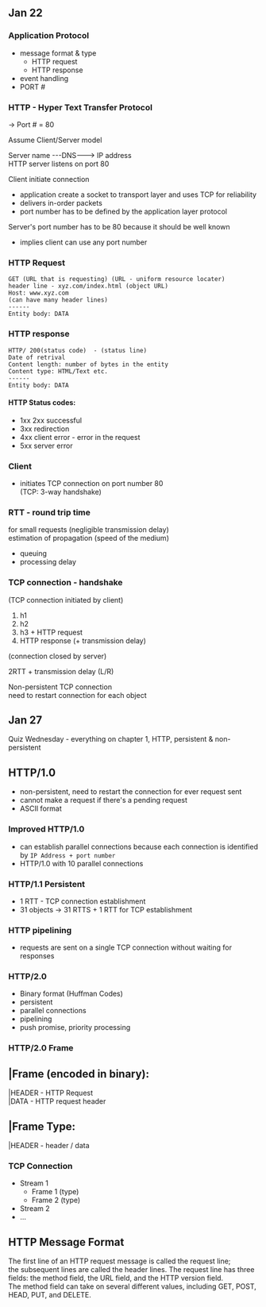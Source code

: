 ## Jan 22

### Application Protocol

- message format & type
  - HTTP request
  - HTTP response
- event handling
- PORT #

### HTTP - Hyper Text Transfer Protocol

-> Port # = 80

Assume Client/Server model

Server name ---DNS---> IP address  
HTTP server listens on port 80

Client initiate connection

- application create a socket to transport layer and uses TCP for reliability
- delivers in-order packets
- port number has to be defined by the application layer protocol

Server's port number has to be 80 because it should be well known

- implies client can use any port number

### HTTP Request

```
GET (URL that is requesting) (URL - uniform resource locater)
header line - xyz.com/index.html (object URL)
Host: www.xyz.com
(can have many header lines)
------
Entity body: DATA
```

### HTTP response

```
HTTP/ 200(status code)  - (status line)
Date of retrival
Content length: number of bytes in the entity
Content type: HTML/Text etc.
------
Entity body: DATA
```

#### HTTP Status codes:

- 1xx 2xx successful
- 3xx redirection
- 4xx client error - error in the request
- 5xx server error

### Client

- initiates TCP connection on port number 80  
  (TCP: 3-way handshake)

### RTT - round trip time

for small requests (negligible transmission delay)  
estimation of propagation (speed of the medium)

- queuing
- processing delay

### TCP connection - handshake

(TCP connection initiated by client)

1. h1
2. h2
3. h3 + HTTP request
4. HTTP response (+ transmission delay)

(connection closed by server)

2RTT + transmission delay (L/R)

Non-persistent TCP connection  
need to restart connection for each object


## Jan 27
Quiz Wednesday - everything on chapter 1,  HTTP, persistent & non-persistent

## HTTP/1.0
- non-persistent, need to restart the connection for ever request sent
- cannot make a request if there's a pending request
- ASCII format

### Improved HTTP/1.0
- can establish parallel connections because each connection is identified by `IP Address + port number`
- HTTP/1.0 with 10 parallel connections

### HTTP/1.1 Persistent
- 1 RTT - TCP connection establishment
- 31 objects -> 31 RTTS + 1 RTT for TCP establishment

### HTTP pipelining
- requests are sent on a single TCP connection without waiting for responses

### HTTP/2.0
- Binary format (Huffman Codes)
- persistent
- parallel connections
- pipelining
- push promise, priority processing

### HTTP/2.0 Frame

|Frame (encoded in binary):  
---------
|HEADER - HTTP Request  
|DATA - HTTP request header

|Frame Type:
---------
|HEADER - header / data

### TCP Connection
- Stream 1
  - Frame 1 (type)
  - Frame 2 (type)
- Stream 2
- ...

## HTTP Message Format
The first line of an HTTP request message is called the request line;   
the subsequent lines are called the header lines.
The request line has three fields: the method field, the URL field, and the HTTP version field.  
The method field can take on several different values, including GET, POST, HEAD, PUT, and DELETE.
